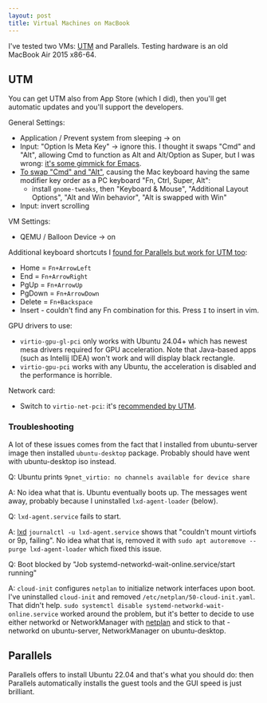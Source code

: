 ```yaml
---
layout: post
title: Virtual Machines on MacBook
---
```


I've tested two VMs: [UTM](https://getutm.app/) and Parallels. Testing hardware is
an old MacBook Air 2015 x86-64.

## UTM

You can get UTM also from App Store (which I did), then you'll get automatic updates and you'll
support the developers.

General Settings:

* Application / Prevent system from sleeping -> on
* Input: "Option Is Meta Key" -> ignore this. I thought it swaps "Cmd" and "Alt", allowing
  Cmd to function as Alt and Alt/Option as Super, but I was wrong: [it's some gimmick for Emacs](https://docs.getutm.app/preferences/macos/#option-is-meta-key).
* [To swap "Cmd" and "Alt"](https://unix.stackexchange.com/a/417708/256417),
  causing the Mac keyboard having the same modifier key order as a PC keyboard "Fn, Ctrl, Super, Alt":
  * install `gnome-tweaks`, then "Keyboard & Mouse", "Additional Layout Options", "Alt and Win behavior", "Alt is swapped with Win"
* Input: invert scrolling

VM Settings:

* QEMU / Balloon Device -> on

Additional keyboard shortcuts I [found for Parallels but work for UTM too](https://forum.parallels.com/threads/keyboard-shortcut-for-home-end.208263/):

* Home = `Fn+ArrowLeft`
* End = `Fn+ArrowRight`
* PgUp = `Fn+ArrowUp`
* PgDown = `Fn+ArrowDown`
* Delete = `Fn+Backspace`
* Insert - couldn't find any Fn combination for this. Press `I` to insert in vim.

GPU drivers to use:

* `virtio-gpu-gl-pci` only works with Ubuntu 24.04+ which has newest mesa drivers required for GPU acceleration. Note that Java-based
  apps (such as Intellij IDEA) won't work and will display black rectangle.
* `virtio-gpu-pci` works with any Ubuntu, the acceleration is disabled and the performance is horrible.

Network card:

* Switch to `virtio-net-pci`: it's [recommended by UTM](https://docs.getutm.app/settings-qemu/devices/network/network/).

### Troubleshooting

A lot of these issues comes from the fact that I installed from ubuntu-server image then installed `ubuntu-desktop` package. Probably
should have went with ubuntu-desktop iso instead.

Q: Ubuntu prints `9pnet_virtio: no channels available for device share`

A: No idea what that is. Ubuntu eventually boots up. The messages went away, probably because I uninstalled `lxd-agent-loader` (below).

Q: `lxd-agent.service` fails to start.

A: [lxd](https://wiki.archlinux.org/title/LXD)
`journalctl -u lxd-agent.service` shows that "couldn't mount virtiofs or 9p, failing".
No idea what that is, removed it with `sudo apt autoremove --purge lxd-agent-loader` which fixed this issue.

Q: Boot blocked by "Job systemd-networkd-wait-online.service/start running"

A: `cloud-init` configures `netplan` to initialize network interfaces upon boot.
I've uninstalled `cloud-init` and removed `/etc/netplan/50-cloud-init.yaml`. That didn't help.
`sudo systemctl disable systemd-networkd-wait-online.service` worked around the problem,
but it's better to decide to use either networkd or NetworkManager with [netplan](https://netplan.io)
and stick to that - networkd on ubuntu-server, NetworkManager on ubuntu-desktop.

## Parallels

Parallels offers to install Ubuntu 22.04 and that's what you should do: then Parallels automatically
installs the guest tools and the GUI speed is just brilliant.
